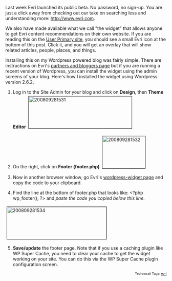Last week Evri launched its public beta.  No password, no sign-up.  You are just a click away from checking out our take on searching less and understanding more: <a href="http://www.evri.com" title="Search less, understand more">http://www.evri.com</a>.

We also have made available what we call "the widget" that allows anyone to get Evri content recommendations on their own website.  If you are reading this on the <a href="/">User Primary site</a>, you should see a small Evri icon at the bottom of this post.  Click it, and you will get an overlay that will show related articles, people, places, and things.

Installing this on my Wordpress powered blog was fairly simple.  There are instructions on Evri's <a href="http://www.evri.com/partners-and-bloggers.html">partners and bloggers page</a> but if you are running a recent version of Wordpress, you can install the widget using the admin screens of your blog.  Here's how I installed the widget using Wordpress version 2.6.2.

1. Log in to the Site Admin for your blog and click on <strong>Design</strong>, then <strong>Theme Editor
</strong><a href="/uploads/2008/09/200809281531.jpg" onclick="window.open('/uploads/2008/09/200809281531.jpg','popup','width=268,height=83,scrollbars=no,resizable=yes,toolbar=no,directories=no,location=no,menubar=no,status=yes,left=0,top=0');return false"><img src="/uploads/2008/09/200809281531-tm.jpg" height="100" width="322" border="1" hspace="4" vspace="4" alt="200809281531" /></a>
2. On the right, click on <strong>Footer (footer.php)</strong>
<a href="/uploads/2008/09/200809281532.jpg" onclick="window.open('/uploads/2008/09/200809281532.jpg','popup','width=160,height=119,scrollbars=no,resizable=yes,toolbar=no,directories=no,location=no,menubar=no,status=yes,left=0,top=0');return false"><img src="/uploads/2008/09/200809281532-tm.jpg" height="100" width="134" border="1" hspace="4" vspace="4" alt="200809281532" /></a>
3. Now in another browser window, go Evri's <a href="http://blog.evri.com/index.php/widget-wordpress/">wordpress-widget page</a> and copy the code to your clipboard.

4. Find the line at the bottom of footer.php that looks like: &lt;?php wp_footer(); ?&gt; and <em>paste the code you copied below this line</em>.

<a href="/uploads/2008/09/200809281534.jpg" onclick="window.open('/uploads/2008/09/200809281534.jpg','popup','width=392,height=126,scrollbars=no,resizable=yes,toolbar=no,directories=no,location=no,menubar=no,status=yes,left=0,top=0');return false"><img src="/uploads/2008/09/200809281534-tm.jpg" height="100" width="311" border="1" hspace="4" vspace="4" alt="200809281534" /></a>

5. <strong>Save/update</strong> the footer page.
Note that if you use a caching plugin like WP Super Cache, you need to clear your cache to get the widget working on your site.  You can do this via the WP Super Cache plugin configuration screen.

<!-- technorati tags start --><p style="text-align:right;font-size:10px;">Technorati Tags: <a href="http://www.technorati.com/tag/evri" rel="tag">evri</a></p><!-- technorati tags end -->
